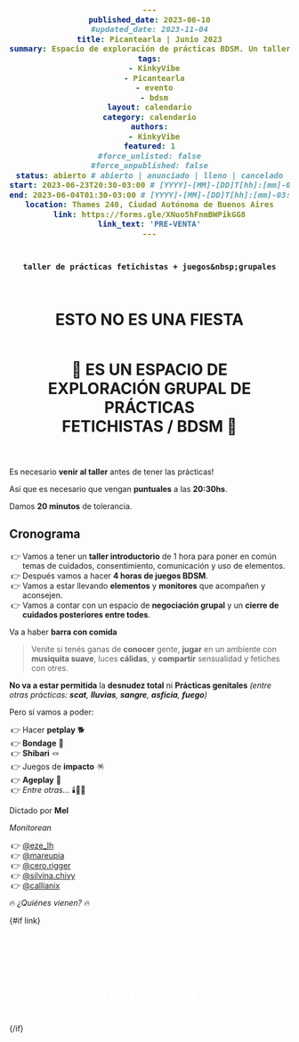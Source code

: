 ```yaml
---
published_date: 2023-06-10
#updated_date: 2023-11-04
title: Picantearla | Junio 2023
summary: Espacio de exploración de prácticas BDSM. Un taller de prácticas fetichistas + juegos grupales.
tags:
  - KinkyVibe
  - Picantearla
  - evento
  - bdsm
layout: calendario
category: calendario
authors:
  - KinkyVibe
featured: 1
#force_unlisted: false
#force_unpublished: false
status: abierto # abierto | anunciado | lleno | cancelado
start: 2023-06-23T20:30-03:00 # [YYYY]-[MM]-[DD]T[hh]:[mm]-03:00
end: 2023-06-04T01:30-03:00 # [YYYY]-[MM]-[DD]T[hh]:[mm]-03:00
location: Thames 240, Ciudad Autónoma de Buenos Aires
link: https://forms.gle/XNuo5hFnmBWPikGG8
link_text: 'PRE-VENTA'
---
```


<script>
    import pag1 from '$lib/posts/media/picantearla-junio-2023/1.jpeg';
    import pag2 from '$lib/posts/media/picantearla-junio-2023/2.jpeg';
    import banner from '$lib/posts/media/picantearla-junio-2023/banner.jpeg';
</script>

<img src={banner} alt="" />

<!-- <div class="col-2">
<img src={pag1} alt="" />
<img src={pag2} alt="" />
</div> -->

`taller de prácticas fetichistas + juegos&nbsp;grupales`

<!-- 🤩 LA IDEA DEL EVENTO ES:

- Tener un taller introductorio de 1 hora para poner en común temas de cuidados, consentimiento, comunicación y uso de elementos.
- Tener 3 horas de juegos y prácticas BDSM/kinkys/fetichistas.
- Vamos a estar llevando elementos y monitores que acompañen y aconsejen.
- Vamos a contar con un espacio de negociación grupal y un cierre de cuidados posteriores entre todes.
- Va a haber barra con comida.  -->

<div style="text-align:center;font-size: 2em;margin: 2em;"><strong>ESTO NO ES UNA FIESTA</strong></div>

<div style="text-align:center;font-size: 2em;margin: 2em;"><strong>🍭&nbsp;ES UN ESPACIO DE EXPLORACIÓN GRUPAL DE PRÁCTICAS FETICHISTAS&nbsp;/&nbsp;BDSM&nbsp;🍭</strong></div>

<!-- > Venite si tenés ganas de conocer gente, jugar en un ambiente con musiquita suave, luces cálidas, y compartir sensualidad y fetiches con otres.  -->

<!-- No va a estar permitida la desnudez total ni prácticas genitales (entre otras prácticas: scat, lluvias, sangre, asfixia, fuego)

Pero sí vamos a poder:

- Hacer petplay
- Bondage
- Shibari
- Juegos de impacto
- Ageplay
- Entre otras -->

Es necesario **venir al taller** antes de tener las prácticas!

Así que es necesario que vengan **puntuales** a las **20:30hs**.

Damos **20 minutos** de tolerancia.

## Cronograma

- Vamos a tener un **taller introductorio** de 1 hora para poner en común temas de cuidados, consentimiento, comunicación y uso de elementos.
- Después vamos a hacer **4 horas de juegos BDSM**.
- Vamos a estar llevando **elementos** y **monitores** que acompañen y aconsejen.
- Vamos a contar con un espacio de **negociación grupal** y un **cierre de cuidados posteriores entre todes**.

Va a haber **barra con comida**

> Venite si tenés ganas de **conocer** gente, **jugar** en un ambiente con **musiquita suave**, luces **cálidas**, y **compartir** sensualidad y fetiches con otres.

**No va a estar permitida** la **desnudez total** ni **Prácticas genitales** _(entre otras prácticas: **scat**, **lluvias**, **sangre**, **asficia**, **fuego**)_

Pero sí vamos a poder:

- Hacer **petplay** 🐕
- **Bondage** 🔗
- **Shibari** 🪢
- Juegos de **impacto** 🪅
- **Ageplay** 🧸
- _Entre otras..._ 🕯️🌈✨

Dictado por **Mel**

_Monitorean_

- [@eze_lh](https://instagram.com/eze_lh)
- [@mareupia](https://instagram.com/mareupia)
- [@cero.rigger](https://instagram.com/cero.rigger)
  <!-- - [@gorro_rojo](https://instagram.com/gorro_rojo) -->
  <!-- - [@gnosis.king](https://instagram.com/gnosis.king) -->
- [@silvina.chivy](https://instagram.com/silvina.chivy)
- [@callianix](https://instagram.com/callianix)

🔥 _¿Quiénes vienen?_ 🔥

{#if link}
<a class="cta" href={link}>{link_text}</a>
{/if}

<style>
    code{
      background: var(--4-light);
      color:var(--2-dark);
      display:block;
      margin-inline: 0em;
      text-align: center;
      padding: 1em;
      font-weight: bold;
      font-size: 1em;
    }
    li {
        list-style-type: '👉 ';
    }
    .cta {
      background: var(--1);
      color: white;
      font-weight: bold;
      border-radius: .3em;
      display: block;
      margin-inline: auto;
      padding: .5em 1em;
      width: 10em;
      min-width: 0;
      /* width: auto; */
      text-align: center;
      font-size: 3em;
      text-decoration: none;
      margin-top: 2em;
      transition: 200ms;
      box-shadow: 0 0 0 0;
      white-space:nowrap;
    }
    .cta:hover {
      scale: 1.1;
      /* filter: brightness(1.05); */
      box-shadow: .6em .6em 1em rgba(0,0,0,.1);
    }
    a {
      color: #222;
      /* text-decoration: none; */
      text-decoration-color: var(--1);
    }
</style>

